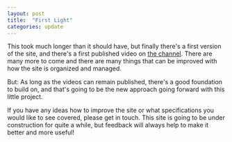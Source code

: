 ```yaml
---
layout: post
title:  "First Light"
categories: update
---
```


This took much longer than it should have, but finally there's a first version of the site, and there's a first published video on [the channel](http://youtube.com/ErikWilde). There are many more to come and there are many things that can be improved with how the site is organized and managed.

But: As long as the videos can remain published, there's a good foundation to build on, and that's going to be the new approach going forward with this little project.

If you have any ideas how to improve the site or what specifications you would like to see covered, please get in touch. This site is going to be under construction for quite a while, but feedback will always help to make it better and more useful!
